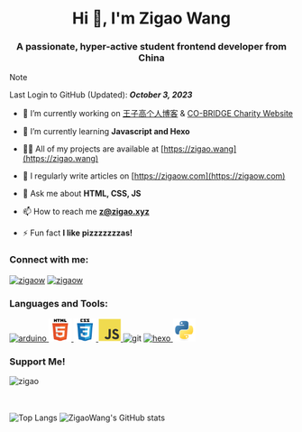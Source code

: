 <h1 align="center">Hi 👋, I'm Zigao Wang</h1>
<h3 align="center">A passionate, hyper-active student frontend developer from China</h3>

> [!NOTE]
> Last Login to GitHub (Updated): ***October 3, 2023***

- 🔭 I’m currently working on [王子高个人博客](https://github.com/ZigaoWang/zigaowang.github.io) & [CO-BRIDGE Charity Website](https://github.com/ZigaoWang/cobridge)

- 🌱 I’m currently learning **Javascript and Hexo**

- 👨‍💻 All of my projects are available at [https://zigao.wang](https://zigao.wang)

- 📝 I regularly write articles on [https://zigaow.com](https://zigaow.com)

- 💬 Ask me about **HTML, CSS, JS**

- 📫 How to reach me **z@zigao.xyz**

- ⚡ Fun fact **I like pizzzzzzzas!**

<h3 align="left">Connect with me:</h3>
<p align="left">
<a href="https://twitter.com/zigaow" target="blank"><img align="center" src="https://raw.githubusercontent.com/rahuldkjain/github-profile-readme-generator/master/src/images/icons/Social/twitter.svg" alt="zigaow" height="30" width="40" /></a>
<a href="https://www.youtube.com/c/zigaow" target="blank"><img align="center" src="https://raw.githubusercontent.com/rahuldkjain/github-profile-readme-generator/master/src/images/icons/Social/youtube.svg" alt="zigaow" height="30" width="40" /></a>
</p>

<h3 align="left">Languages and Tools:</h3>
<p align="left"> <a href="https://www.arduino.cc/" target="_blank" rel="noreferrer"> <img src="https://cdn.worldvectorlogo.com/logos/arduino-1.svg" alt="arduino" width="40" height="40"/> </a> <a href="https://www.w3schools.com/css/" target="_blank" rel="noreferrer">  <img src="https://raw.githubusercontent.com/devicons/devicon/master/icons/html5/html5-original-wordmark.svg" alt="html5" width="40" height="40"/> </a> <a href="https://developer.mozilla.org/en-US/docs/Web/JavaScript" target="_blank" rel="noreferrer"><img src="https://raw.githubusercontent.com/devicons/devicon/master/icons/css3/css3-original-wordmark.svg" alt="css3" width="40" height="40"/> </a> <a href="https://git-scm.com/" target="_blank" rel="noreferrer"> <img src="https://raw.githubusercontent.com/devicons/devicon/master/icons/javascript/javascript-original.svg" alt="javascript" width="40" height="40"/> </a> <img src="https://www.vectorlogo.zone/logos/git-scm/git-scm-icon.svg" alt="git" width="40" height="40"/> </a>  <a href="hexo.io/" target="_blank" rel="noreferrer"> <img src="https://www.vectorlogo.zone/logos/hexoio/hexoio-icon.svg" alt="hexo" width="40" height="40"/> </a> <a href="https://www.w3.org/html/" target="_blank" rel="noreferrer"> <a href="https://www.python.org" target="_blank" rel="noreferrer"> <img src="https://raw.githubusercontent.com/devicons/devicon/master/icons/python/python-original.svg" alt="python" width="40" height="40"/> </a> </p>

<h3 align="left">Support Me!</h3>
<p><a href="https://www.buymeacoffee.com/zigao"> <img align="left" src="https://cdn.buymeacoffee.com/buttons/v2/default-yellow.png" height="50" width="210" alt="zigao" /></a></p><br><br>

<br>![Top Langs](https://github-readme-stats.vercel.app/api/top-langs/?username=ZigaoWang&layout=donut)
![ZigaoWang's GitHub stats](https://github-readme-stats.vercel.app/api?username=ZigaoWang&show_icons=true&theme=tokyonight)
